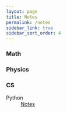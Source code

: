 ```yaml
---
layout: page
title: Notes
permalink: /notes
sidebar_link: true
sidebar_sort_order: 4
---
```


<h3>Math</h3>

<h3>Physics</h3>

<h3>CS</h3>
<dl>
  <dt>Python</dt>
  <dd><a href="{{ "/notes/CS/python/" | relative_url }}">Notes</a></dd>
</dl>
